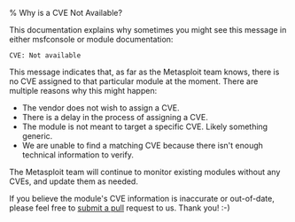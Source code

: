 % Why is a CVE Not Available?

This documentation explains why sometimes you might see this message in either msfconsole or module documentation:

```
CVE: Not available
```

This message indicates that, as far as the Metasploit team knows, there is no CVE assigned to that particular module at the moment. There are multiple reasons why this might happen:

* The vendor does not wish to assign a CVE.
* There is a delay in the process of assigning a CVE.
* The module is not meant to target a specific CVE. Likely something generic.
* We are unable to find a matching CVE because there isn't enough technical information to verify.

The Metasploit team will continue to monitor existing modules without any CVEs, and update them as needed.

If you believe the module's CVE information is inaccurate or out-of-date, please feel free to [submit a pull](https://github.com/rapid7/metasploit-framework) request to us. Thank you! :-)